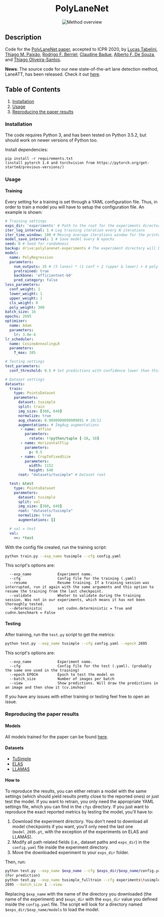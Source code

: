 <div align="center">

# PolyLaneNet
![Method overview](figures/method-overview.png "Method overview")
</div>

## Description
Code for the [PolyLaneNet paper](https://arxiv.org/abs/2004.10924 "PolyLaneNet paper"), accepted to ICPR 2020, by [Lucas Tabelini](https://github.com/lucastabelini), [Thiago M. Paixão](https://sites.google.com/view/thiagopx), [Rodrigo F. Berriel](http://rodrigoberriel.com), [Claudine Badue](https://www.inf.ufes.br/~claudine/),
[Alberto F. De Souza](https://inf.ufes.br/~alberto), and [Thiago Oliveira-Santos](https://www.inf.ufes.br/~todsantos/home).

**News**: The source code for our new state-of-the-art lane detection method, LaneATT, has been released. Check it out [here](https://github.com/lucastabelini/LaneATT/).

## Table of Contents
1. [Installation](#installation)
2. [Usage](#usage)
3. [Reproducing the paper results](#reproducing)

<a name="installation"/>

### Installation
The code requires Python 3, and has been tested on Python 3.5.2, but should work on newer versions of Python too.

Install dependencies:
```
pip install -r requirements.txt
(install pytorch 1.4 and torchvision from https://pytorch.org/get-started/previous-versions/)
```

<a name="usage"/>

### Usage
#### Training
Every setting for a training is set through a YAML configuration file.
Thus, in order to train a model you will have to setup the configuration file.
An example is shown:
```yaml
# Training settings
exps_dir: 'experiments' # Path to the root for the experiments directory (not only the one you will run)
iter_log_interval: 1 # Log training iteration every N iterations
iter_time_window: 100 # Moving average iterations window for the printed loss metric
model_save_interval: 1 # Save model every N epochs
seed: 0 # Seed for randomness
backup: drive:polylanenet-experiments # The experiment directory will be automatically uploaded using rclone after the training ends. Leave empty if you do not want this.
model:
  name: PolyRegression
  parameters:
    num_outputs: 35 # (5 lanes) * (1 conf + 2 (upper & lower) + 4 poly coeffs)
    pretrained: true
    backbone: 'efficientnet-b0'
    pred_category: false
loss_parameters:
  conf_weight: 1
  lower_weight: 1
  upper_weight: 1
  cls_weight: 0
  poly_weight: 300
batch_size: 16
epochs: 2695
optimizer:
  name: Adam
  parameters:
    lr: 3.0e-4
lr_scheduler:
  name: CosineAnnealingLR
  parameters:
    T_max: 385

# Testing settings
test_parameters:
  conf_threshold: 0.5 # Set predictions with confidence lower than this to 0 (i.e., set as invalid for the metrics)

# Dataset settings
datasets:
  train:
    type: PointsDataset
    parameters:
      dataset: tusimple
      split: train
      img_size: [360, 640]
      normalize: true
      aug_chance: 0.9090909090909091 # 10/11
      augmentations: # ImgAug augmentations
       - name: Affine
         parameters:
           rotate: !!python/tuple [-10, 10]
       - name: HorizontalFlip
         parameters:
           p: 0.5
       - name: CropToFixedSize
         parameters:
           width: 1152
           height: 648
      root: "datasets/tusimple" # Dataset root

  test: &test
    type: PointsDataset
    parameters:
      dataset: tusimple
      split: val
      img_size: [360, 640]
      root: "datasets/tusimple"
      normalize: true
      augmentations: []

  # val = test
  val:
    <<: *test
```

With the config file created, run the training script:
```bash
python train.py --exp_name tusimple --cfg config.yaml
```
This script's options are:
```
  --exp_name            Experiment name.
  --cfg                 Config file for the training (.yaml)
  --resume              Resume training. If a training session was interrupted, run it again with the same arguments and this option to resume the training from the last checkpoint.
  --validate            Wheter to validate during the training session. Was not in our experiments, which means it has not been thoroughly tested.
  --deterministic       set cudnn.deterministic = True and cudnn.benchmark = False
```

#### Testing
After training, run the `test.py` script to get the metrics:
```bash
python test.py --exp_name tusimple --cfg config.yaml --epoch 2695
```
This script's options are:
```
  --exp_name            Experiment name.
  --cfg                 Config file for the test (.yaml). (probably the same one used in the training)
  --epoch EPOCH         Epoch to test the model on
  --batch_size          Number of images per batch
  --view                Show predictions. Will draw the predictions in an image and then show it (cv.imshow)
```

If you have any issues with either training or testing feel free to open an issue.

<a name="reproducing"/>

### Reproducing the paper results

#### Models
All models trained for the paper can be found [here](https://drive.google.com/open?id=1oyZncVnUB1GRJl5L4oXz50RkcNFM_FFC "Models on Google Drive").

#### Datasets
- [TuSimple](https://github.com/TuSimple/tusimple-benchmark "TuSimple")
- [ELAS](https://github.com/rodrigoberriel/ego-lane-analysis-system/tree/master/datasets "ELAS")
- [LLAMAS](https://unsupervised-llamas.com/llamas/ "LLAMAS")

#### How to
To reproduce the results, you can either retrain a model with the same settings (which should yield results pretty close to the reported ones) or just test the model.
If you want to retrain, you only need the appropriate YAML settings file, which you can find in the `cfgs` directory.
If you just want to reproduce the exact reported metrics by testing the model, you'll have to:
1. Download the experiment directory. You don't need to download all model checkpoints if you want, you'll only need the last one (`model_2695.pt`, with the exception of the experiments on ELAS and LLAMAS).
1. Modify all path related fields (i.e., dataset paths and `exps_dir`) in the `config.yaml` file inside the experiment directory.
1. Move the downloaded experiment to your `exps_dir` folder.

Then, run:

```bash
python test.py --exp_name $exp_name --cfg $exps_dir/$exp_name/config.yaml --epoch 2695
(For prediction)
python test.py --exp_name tusimple_fulltrain --cfg experiments\tusimple_fulltrain\config.yaml --epoch
2695 --batch_size 1 --view
```
Replacing `$exp_name` with the name of the directory you downloaded (the name of the experiment) and `$exps_dir` with the `exps_dir` value you defined inside the `config.yaml` file. The script will look for a directory named `$exps_dir/$exp_name/models` to load the model.


